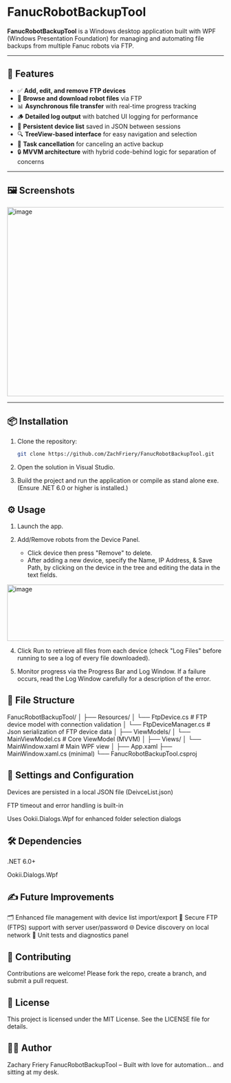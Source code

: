 # FanucRobotBackupTool

**FanucRobotBackupTool** is a Windows desktop application built with WPF (Windows Presentation Foundation) for managing and automating file backups from multiple Fanuc robots via FTP.

---

## 🚀 Features

- ✅ **Add, edit, and remove FTP devices**
- 📁 **Browse and download robot files** via FTP
- 📊 **Asynchronous file transfer** with real-time progress tracking
- 🪵 **Detailed log output** with batched UI logging for performance
- 💾 **Persistent device list** saved in JSON between sessions
- 🔍 **TreeView-based interface** for easy navigation and selection
- 🛑 **Task cancellation** for canceling an active backup
- 🔒 **MVVM architecture** with hybrid code-behind logic for separation of concerns

---

## 🖼️ Screenshots

<img width="781" height="439" alt="image" src="https://github.com/user-attachments/assets/df5ae2a5-084d-42d8-b08d-c2617210a3aa" />

---

## 📦 Installation

1. Clone the repository:
   ```bash
   git clone https://github.com/ZachFriery/FanucRobotBackupTool.git

2. Open the solution in Visual Studio.

3. Build the project and run the application or compile as stand alone exe. (Ensure .NET 6.0 or higher is installed.)

## ⚙️ Usage

1. Launch the app.

2. Add/Remove robots from the Device Panel.
   - Click device then press "Remove" to delete.
   - After adding a new device, specify the Name, IP Address, & Save Path, by clicking on the device in the tree and editing the data in the text fields.

<img width="778" height="131" alt="image" src="https://github.com/user-attachments/assets/92bc2754-3361-4dd1-9440-b11b65fc3be1" />


4. Click Run to retrieve all files from each device (check "Log Files" before running to see a log of every file downloaded).

5. Monitor progress via the Progress Bar and Log Window. If a failure occurs, read the Log Window carefully for a description of the error. 

## 📁 File Structure

FanucRobotBackupTool/
│
├── Resources/
│   └── FtpDevice.cs             # FTP device model with connection validation
│   └── FtpDeviceManager.cs      # Json serialization of FTP device data
│
├── ViewModels/
│   └── MainViewModel.cs        # Core ViewModel (MVVM)
│
├── Views/
│   └── MainWindow.xaml         # Main WPF view
│
├── App.xaml
├── MainWindow.xaml.cs (minimal)
└── FanucRobotBackupTool.csproj

## 🔧 Settings and Configuration
Devices are persisted in a local JSON file (DeivceList.json)

FTP timeout and error handling is built-in

Uses Ookii.Dialogs.Wpf for enhanced folder selection dialogs

## 🛠️ Dependencies
.NET 6.0+

Ookii.Dialogs.Wpf

## ✍️ Future Improvements
🗂️ Enhanced file management with device list import/export
🔐 Secure FTP (FTPS) support with server user/password
🌐 Device discovery on local network
🧪 Unit tests and diagnostics panel

## 🤝 Contributing
Contributions are welcome! Please fork the repo, create a branch, and submit a pull request.

## 📄 License
This project is licensed under the MIT License. See the LICENSE file for details.

## 👨‍💻 Author
Zachary Friery
FanucRobotBackupTool – Built with love for automation... and sitting at my desk. 
